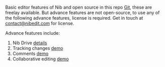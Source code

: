 Basic editor features of Nib and open source in this repo [Git](https://github.com/nib-edit/Nib), these are freelay available. But advance features are not open-source, to use any of the following advance features, license is required. Get in touch at <a href="mailto:contact@nibedit.com" >contact@nibedit.com</a> for license.

Advance features include:

1. Nib Drive <a href="#/Nib%20Drive">details</a>
2. Tracking changes <a href="#/Demo/Track">demo</a>
3. Comments <a href="#/Demo/Comment">demo</a>
4. Collaborative editing <a href="#/Demo/Collab">demo</a>
